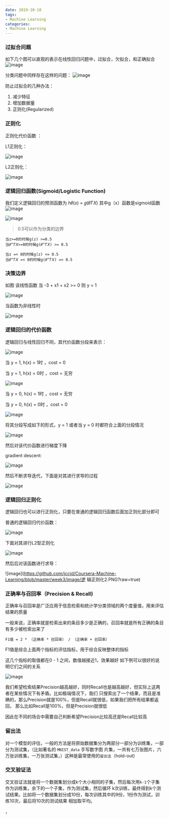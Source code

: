 ```yaml
---
date: 2019-10-10
tags:
- Machine Learning
categories:
- Machine Learning
---
```

### 过拟合问题
如下几个图可以直观的表示在线性回归问题中，过拟合，欠拟合，和正确拟合
![image](https://github.com/jccjd/Coursera-Machine-Learning/blob/master/week3/image/拟合1.PNG?raw=true)

分类问题中同样存在这样的问题：
![image](https://github.com/jccjd/Coursera-Machine-Learning/blob/master/week3/image/拟合2.PNG?raw=true)

防止过拟合的几种办法：
1. 减少特征
2. 增加数据量
3. 正则化(Regularized)

### 正则化

正则化代价函数 ：

L1正则化：

![image](https://github.com/jccjd/Coursera-Machine-Learning/blob/master/week3/image/拟合4.PNG?raw=true)

L2正则化：

![image](https://github.com/jccjd/Coursera-Machine-Learning/blob/master/week3/image/拟合3.PNG?raw=true)

### 逻辑回归函数(Sigmoid/Logistic Function)
我们定义逻辑回归的预测函数为 ℎ𝜃(𝑥) = 𝑔(𝜃𝑇𝑋)
其中g（x）函数是sigmoid函数
![image](https://github.com/jccjd/Coursera-Machine-Learning/blob/master/week3/image/拟合5.PNG?raw=true)



![image](https://github.com/jccjd/Coursera-Machine-Learning/blob/master/week3/image/拟合6.PNG?raw=true)


> 0.5可以作为分类的边界

    当z>=0的时候g(z) >=0.5
    当𝜃^𝑇𝑋>=0的时候g(𝜃^𝑇𝑋) >= 0.5

    当z =< 0的时候g(z) <= 0.5
    当𝜃^𝑇𝑋 =< 0的时候g(𝜃^𝑇𝑋) =< 0.5

### 决策边界
如图 该线性函数 当 -3 + x1 + x2 >= 0 则 y = 1

![image](https://github.com/jccjd/Coursera-Machine-Learning/blob/master/week3/image/拟合7.PNG?raw=true)


当函数为非线性时

![image](https://github.com/jccjd/Coursera-Machine-Learning/blob/master/week3/image/拟合8.PNG?raw=true)


### 逻辑回归的代价函数
逻辑回归与线性回归不同，其代价函数分段来表示：

![image](https://github.com/jccjd/Coursera-Machine-Learning/blob/master/week3/image/逻辑回归1.PNG?raw=true)

当 y = 1, h(x) = 1时 ，cost = 0

当 y = 1, h(x) = 0时 ，cost = 无穷

![image](https://github.com/jccjd/Coursera-Machine-Learning/blob/master/week3/image/逻辑代价1.PNG?raw=true)

当 y = 0, h(x) = 1时 ，cost = 无穷

当 y = 0, h(x) = 0时 ，cost = 0

![image](https://github.com/jccjd/Coursera-Machine-Learning/blob/master/week3/image/逻辑代价2.PNG?raw=true)

将其分段写成如下的形式，y = 1 或者当 y = 0 时都符合上面的分段情况

![image](https://github.com/jccjd/Coursera-Machine-Learning/blob/master/week3/image/逻辑代价3.PNG?raw=true)

然后对该代价函数进行梯度下降

gradient descent:

![image](https://github.com/jccjd/Coursera-Machine-Learning/blob/master/week3/image/逻辑代价4.PNG?raw=true)

然后不断求导迭代，下面是对其进行求导的过程

![image](https://github.com/jccjd/Coursera-Machine-Learning/blob/master/week3/image/逻辑代价5.PNG?raw=true)

### 逻辑回归正则化
逻辑回归也可以进行正则化，只要在普通的逻辑回归函数后面加正则化部分即可

普通的逻辑回归代价函数：

![image](https://github.com/jccjd/Coursera-Machine-Learning/blob/master/week3/image/逻辑代价4.PNG?raw=true)

下面对其进行L2型正则化

![image](https://github.com/jccjd/Coursera-Machine-Learning/blob/master/week3/image/逻辑正则化1.PNG?raw=true)

然后后对该函数进行求导：

![image](https://github.com/jccjd/Coursera-Machine-Learning/blob/master/week3/image/逻   辑正则化2.PNG?raw=true)

### 正确率与召回率（Precision & Recall)
正确率与召回率是广泛应用于信息检索和统计学分类领域的两个度量值，用来评估结果的质量

一般来说，正确率就是检索出来的条目多少是正确的，召回率就是所有正确的条目有多少被检索出来了

```
F1值 = 2 * （正确率 * 召回率） / （正确率 + 召回率）
```
F1值是综合上面两个指标的评估指标，用于综合反映整体的指标

这几个指标的取值都在0 - 1 之间，数值越接近1，效果越好
如下例可以很好的说明它们之间的关系

![image](https://github.com/jccjd/Coursera-Machine-Learning/blob/master/week3/image/正确召回1.PNG?raw=true)


我们希望检索结果Precision越高越好，同时Recall也是越高越好，但实际上这两者在某些情况下有矛盾。比如极端情况下，我们
只搜索出了一个结果，而且是准确的，那么Precision就是100%，但是Recall就很低，如果我们把所有结果都返回，
那么比如Recall是100%，但是Precision就很低

因此在不同的场合中需要自己判断希望Precision比较高还是Recall比较高
### 留出法
对一个模型的评估，一般的方法是将原始数据集分为两部分一部分为训练集，一部分为测试集，（比如著名的 `MNIST_data` 手写数字图
片集，一共有七万张图片，六万张训练集，一万张测试集，）这种是最常使用的`留出法`（hold-out)
### 交叉验证法
交叉验证法就是将一个数据集划分成k个大小相同的子集，然后每次用`k-1`个子集作为训练集，余下的一个子集，作为测试集，然后循环
k次训练，最终得到k个测试结果。比如将一个数据集划分成10份，每次训练其中的9份，1份作为测试，训练10次，最后将10次的测试结果
相加取平均。

，
